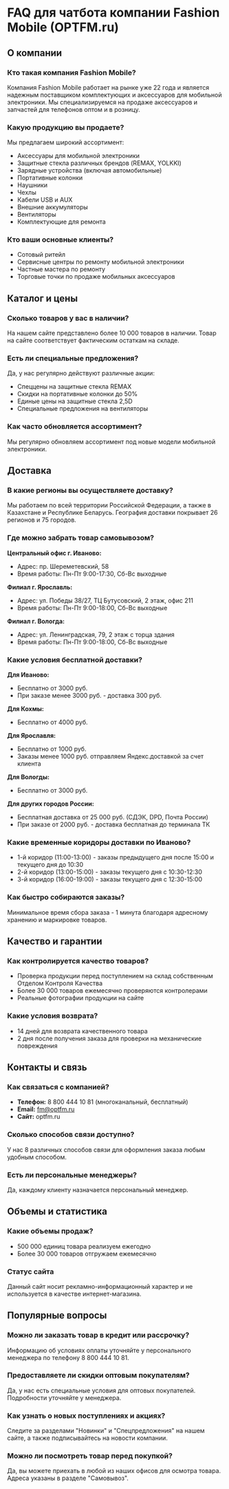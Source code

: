 # FAQ для чатбота компании Fashion Mobile (OPTFM.ru)

## О компании

### Кто такая компания Fashion Mobile?
Компания Fashion Mobile работает на рынке уже 22 года и является надежным поставщиком комплектующих и аксессуаров для мобильной электроники. Мы специализируемся на продаже аксессуаров и запчастей для телефонов оптом и в розницу.

### Какую продукцию вы продаете?
Мы предлагаем широкий ассортимент:
- Аксессуары для мобильной электроники
- Защитные стекла различных брендов (REMAX, YOLKKI)
- Зарядные устройства (включая автомобильные)
- Портативные колонки
- Наушники
- Чехлы
- Кабели USB и AUX
- Внешние аккумуляторы
- Вентиляторы
- Комплектующие для ремонта

### Кто ваши основные клиенты?
- Сотовый ритейл
- Сервисные центры по ремонту мобильной электроники
- Частные мастера по ремонту
- Торговые точки по продаже мобильных аксессуаров

## Каталог и цены

### Сколько товаров у вас в наличии?
На нашем сайте представлено более 10 000 товаров в наличии. Товар на сайте соответствует фактическим остаткам на складе.

### Есть ли специальные предложения?
Да, у нас регулярно действуют различные акции:
- Спеццены на защитные стекла REMAX
- Скидки на портативные колонки до 50%
- Единые цены на защитные стекла 2,5D
- Специальные предложения на вентиляторы

### Как часто обновляется ассортимент?
Мы регулярно обновляем ассортимент под новые модели мобильной электроники.

## Доставка

### В какие регионы вы осуществляете доставку?
Мы работаем по всей территории Российской Федерации, а также в Казахстане и Республике Беларусь. География доставки покрывает 26 регионов и 75 городов.

### Где можно забрать товар самовывозом?

**Центральный офис г. Иваново:**
- Адрес: пр. Шереметевский, 58
- Время работы: Пн-Пт 9:00-17:30, Сб-Вс выходные

**Филиал г. Ярославль:**
- Адрес: ул. Победы 38/27, ТЦ Бутусовский, 2 этаж, офис 211
- Время работы: Пн-Пт 9:00-18:00, Сб-Вс выходные

**Филиал г. Вологда:**
- Адрес: ул. Ленинградская, 79, 2 этаж с торца здания
- Время работы: Пн-Пт 9:00-18:00, Сб-Вс выходные

### Какие условия бесплатной доставки?

**Для Иваново:**
- Бесплатно от 3000 руб.
- При заказе менее 3000 руб. - доставка 300 руб.

**Для Кохмы:**
- Бесплатно от 4000 руб.

**Для Ярославля:**
- Бесплатно от 1000 руб.
- Заказы менее 1000 руб. отправляем Яндекс.доставкой за счет клиента

**Для Вологды:**
- Бесплатно от 3000 руб.

**Для других городов России:**
- Бесплатная доставка от 25 000 руб. (СДЭК, DPD, Почта России)
- При заказе от 2000 руб. - доставка бесплатная до терминала ТК

### Какие временные коридоры доставки по Иваново?
- 1-й коридор (11:00-13:00) - заказы предыдущего дня после 15:00 и текущего дня до 10:30
- 2-й коридор (13:00-15:00) - заказы текущего дня с 10:30-12:30
- 3-й коридор (16:00-19:00) - заказы текущего дня с 12:30-15:00

### Как быстро собираются заказы?
Минимальное время сбора заказа - 1 минута благодаря адресному хранению и маркировке товаров.

## Качество и гарантии

### Как контролируется качество товаров?
- Проверка продукции перед поступлением на склад собственным Отделом Контроля Качества
- Более 30 000 товаров ежемесячно проверяются контролерами
- Реальные фотографии продукции на сайте

### Какие условия возврата?
- 14 дней для возврата качественного товара
- 2 дня после получения заказа для проверки на механические повреждения

## Контакты и связь

### Как связаться с компанией?
- **Телефон:** 8 800 444 10 81 (многоканальный, бесплатный)
- **Email:** fm@optfm.ru
- **Сайт:** optfm.ru

### Сколько способов связи доступно?
У нас 8 различных способов связи для оформления заказа любым удобным способом.

### Есть ли персональные менеджеры?
Да, каждому клиенту назначается персональный менеджер.

## Объемы и статистика

### Какие объемы продаж?
- 500 000 единиц товара реализуем ежегодно
- Более 30 000 товаров отгружаем ежемесячно

### Статус сайта
Данный сайт носит рекламно-информационный характер и не используется в качестве интернет-магазина.

## Популярные вопросы

### Можно ли заказать товар в кредит или рассрочку?
Информацию об условиях оплаты уточняйте у персонального менеджера по телефону 8 800 444 10 81.

### Предоставляете ли скидки оптовым покупателям?
Да, у нас есть специальные условия для оптовых покупателей. Подробности уточняйте у менеджера.

### Как узнать о новых поступлениях и акциях?
Следите за разделами "Новинки" и "Спецпредложения" на нашем сайте, а также подписывайтесь на новости компании.

### Можно ли посмотреть товар перед покупкой?
Да, вы можете приехать в любой из наших офисов для осмотра товара. Адреса указаны в разделе "Самовывоз".